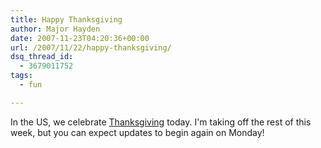 ```yaml
---
title: Happy Thanksgiving
author: Major Hayden
date: 2007-11-23T04:20:36+00:00
url: /2007/11/22/happy-thanksgiving/
dsq_thread_id:
  - 3679011752
tags:
  - fun

---
```

In the US, we celebrate [Thanksgiving][1] today. I'm taking off the rest of this week, but you can expect updates to begin again on Monday!

 [1]: http://en.wikipedia.org/wiki/Thanksgiving

